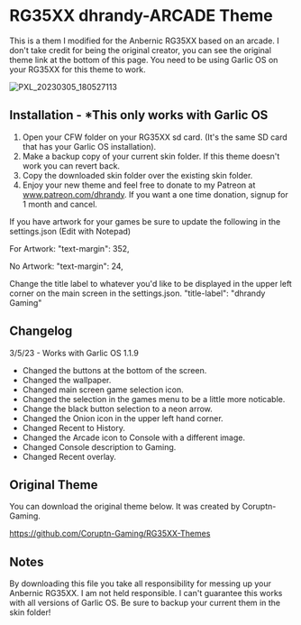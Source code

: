 # RG35XX dhrandy-ARCADE Theme
This is a them I modified for the Anbernic RG35XX based on an arcade. I don't take credit for being the original creator, you can see the original theme link at the bottom of this page.  You need to be using Garlic OS on your RG35XX for this theme to work.

![PXL_20230305_180527113](https://user-images.githubusercontent.com/6290176/222983926-bf8f2057-4fee-47ff-afa8-c09d446b3264.jpg)

## Installation - *This only works with Garlic OS
1. Open your CFW folder on your RG35XX sd card. (It's the same SD card that has your Garlic OS installation).
2. Make a backup copy of your current skin folder.  If this theme doesn't work you can revert back.
3. Copy the downloaded skin folder over the existing skin folder.
4. Enjoy your new theme and feel free to donate to my Patreon at www.patreon.com/dhrandy.  If you want a one time donation, signup for 1 month and cancel.

If you have artwork for your games be sure to update the following in the settings.json (Edit with Notepad)

For Artwork:
"text-margin": 352,

No Artwork:
"text-margin": 24,

Change the title label to whatever you'd like to be displayed in the upper left corner on the main screen in the settings.json. "title-label": "dhrandy Gaming"

## Changelog
3/5/23 - Works with Garlic OS 1.1.9
- Changed the buttons at the bottom of the screen.
- Changed the wallpaper.
- Changed main screen game selection icon.
- Changed the selection in the games menu to be a little more noticable.
- Change the black button selection to a neon arrow.
- Changed the Onion icon in the upper left hand corner.
- Changed Recent to History.
- Changed the Arcade icon to Console with a different image.
- Changed Console description to Gaming.
- Changed Recent overlay.

## Original Theme
You can download the original theme below.  It was created by Coruptn-Gaming.

https://github.com/Coruptn-Gaming/RG35XX-Themes

## Notes
By downloading this file you take all responsibility for messing up your Anbernic RG35XX.  I am not held responsible. I can't guarantee this works with all versions of Garlic OS. Be sure to backup your current them in the skin folder!



